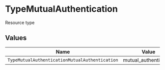 # TypeMutualAuthentication

Resource type


## Values

| Name                                           | Value                                          |
| ---------------------------------------------- | ---------------------------------------------- |
| `TypeMutualAuthenticationMutualAuthentication` | mutual_authentication                          |